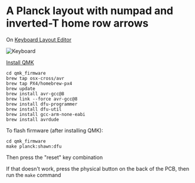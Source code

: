 # A Planck layout with numpad and inverted-T home row arrows

On [Keyboard Layout Editor](http://www.keyboard-layout-editor.com/#/gists/57cf805069862b99fe1059e1b0988e0a)

![Keyboard](https://i.imgur.com/5DumGes.png)

[Install QMK](https://docs.qmk.fm/#/getting_started_build_tools?id=macos)

```
cd qmk_firmware
brew tap osx-cross/avr
brew tap PX4/homebrew-px4
brew update
brew install avr-gcc@8
brew link --force avr-gcc@8
brew install dfu-programmer
brew install dfu-util
brew install gcc-arm-none-eabi
brew install avrdude
```

To flash firmware (after installing QMK):

    cd qmk_firmware
    make planck:shawn:dfu

Then press the "reset" key combination

If that doesn't work, press the physical button on the back of the PCB, then run the `make` command
